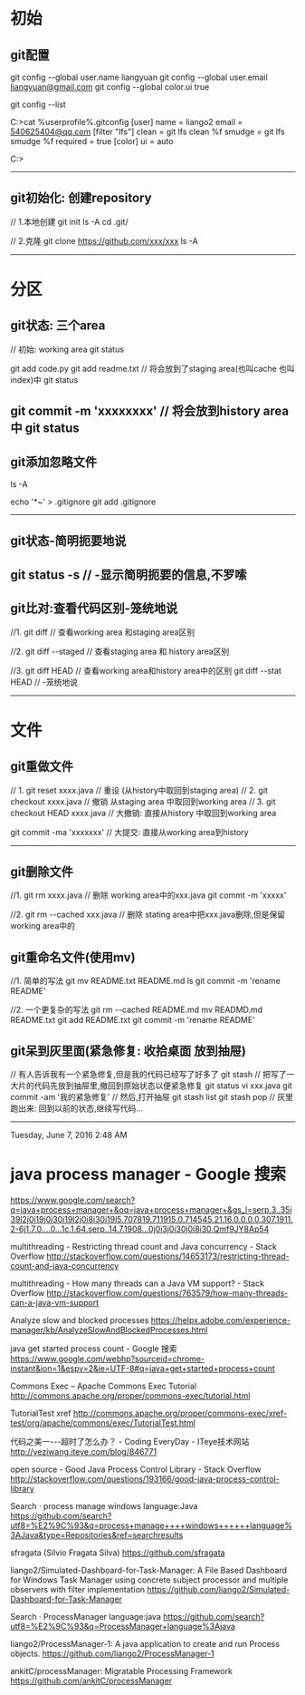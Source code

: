 # 初始
## git配置
git config --global user.name liangyuan
git config --global user.email liangyuan@gmail.com
git config --global color.ui true


git config --list


C:\>cat %userprofile%\.gitconfig
[user]
        name = liango2
        email = 540625404@qq.com
[filter "lfs"]
        clean = git lfs clean %f
        smudge = git lfs smudge %f
        required = true
[color]
        ui = auto

C:\>

------------------------------
## git初始化: 创建repository

// 1.本地创建
git init
ls -A
cd .git/

// 2.克隆
git clone https://github.com/xxx/xxx
ls -A

------------------------------
# 分区
## git状态: 三个area 
// 初始: working area
git status

git add code.py
git add readme.txt  // 将会放到了staging area(也叫cache 也叫index)中
git status

git commit -m 'xxxxxxxx' // 将会放到history area中
git status
------------------------------
## git添加忽略文件
ls -A

echo '*~' > .gitignore
git add .gitignore

------------------------------
## git状态-简明扼要地说
git status -s  // -显示简明扼要的信息,不罗嗦
------------------------------
## git比对:查看代码区别-笼统地说

//1.
git diff // 查看working area 和staging area区别

//2.
git diff --staged // 查看staging area 和 history area区别

//3.
git diff HEAD        // 查看working area和history area中的区别
git diff --stat HEAD // -笼统地说


------------------------------
# 文件
## git重做文件
// 1.
git reset         xxxx.java      // 重设  (从history中取回到staging area)
// 2.
git checkout      xxxx.java      // 撤销 从staging area 中取回到working area
// 3.
git checkout HEAD xxxx.java      // 大撤销: 直接从history 中取回到working area

git commit -ma 'xxxxxxx'          // 大提交: 直接从working area到history

------------------------------
## git删除文件 
//1.
git rm xxxx.java // 删除 working area中的xxx.java
git commt -m 'xxxxx'

//2.
git rm --cached  xxx.java // 删除 stating area中把xxx.java删除,但是保留working area中的

## git重命名文件(使用mv)
//1. 简单的写法
git mv README.txt README.md 
ls
git commit -m 'rename README'

//2. 一个更复杂的写法
git rm --cached README.md
mv READMD.md README.txt
git add README.txt
git commit -m 'rename README'



## git呆到灰里面(紧急修复: 收拾桌面 放到抽屉)
// 有人告诉我有一个紧急修复,但是我的代码已经写了好多了
git stash // 把写了一大片的代码先放到抽屉里,撤回到原始状态以便紧急修复
git status
vi xxx.java
git commit -am '我的紧急修复'
// 然后,打开抽屉
git stash list
git stash pop // 灰里跑出来: 回到以前的状态,继续写代码...


* * *

Tuesday, June 7, 2016 2:48 AM

# java process manager - Google 搜索
https://www.google.com/search?q=java+process+manager+&oq=java+process+manager+&gs_l=serp.3..35i39l2j0i19j0i30i19l2j0i8i30i19l5.707819.711915.0.714545.21.16.0.0.0.0.307.1911.2-6j1.7.0....0...1c.1.64.serp..14.7.1908...0j0i3j0i30j0i8i30.Qmf9JY8Ap54

multithreading - Restricting thread count and Java concurrency - Stack Overflow
http://stackoverflow.com/questions/14653173/restricting-thread-count-and-java-concurrency

multithreading - How many threads can a Java VM support? - Stack Overflow
http://stackoverflow.com/questions/763579/how-many-threads-can-a-java-vm-support

Analyze slow and blocked processes
https://helpx.adobe.com/experience-manager/kb/AnalyzeSlowAndBlockedProcesses.html

java get started process count - Google 搜索
https://www.google.com/webhp?sourceid=chrome-instant&ion=1&espv=2&ie=UTF-8#q=java+get+started+process+count

Commons Exec – Apache Commons Exec Tutorial
http://commons.apache.org/proper/commons-exec/tutorial.html

TutorialTest xref
http://commons.apache.org/proper/commons-exec/xref-test/org/apache/commons/exec/TutorialTest.html

代码之美一---超时了怎么办？ - Coding EveryDay - ITeye技术网站
http://yeziwang.iteye.com/blog/846771

open source - Good Java Process Control Library - Stack Overflow
http://stackoverflow.com/questions/193166/good-java-process-control-library

Search · process manage windows language:Java
https://github.com/search?utf8=%E2%9C%93&q=process+manage++++windows++++++language%3AJava&type=Repositories&ref=searchresults

sfragata (Silvio Fragata Silva)
https://github.com/sfragata

liango2/Simulated-Dashboard-for-Task-Manager: A File Based Dashboard for Windows Task Manager using concrete subject processor and multiple observers with filter implementation
https://github.com/liango2/Simulated-Dashboard-for-Task-Manager

Search · ProcessManager language:java
https://github.com/search?utf8=%E2%9C%93&q=ProcessManager+language%3Ajava

liango2/ProcessManager-1: A java application to create and run Process objects.
https://github.com/liango2/ProcessManager-1

ankitC/processManager: Migratable Processing Framework
https://github.com/ankitC/processManager































